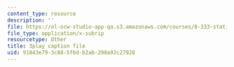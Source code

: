 ```yaml
---
content_type: resource
description: ''
file: https://ol-ocw-studio-app-qa.s3.amazonaws.com/courses/8-333-statistical-mechanics-i-statistical-mechanics-of-particles-fall-2013/91843e793c885f6db2ab298a92c27928_b1P0hurY6UE.vtt
file_type: application/x-subrip
resourcetype: Other
title: 3play caption file
uid: 91843e79-3c88-5f6d-b2ab-298a92c27928
---
```


